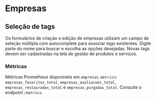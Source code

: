 # Empresas

## Seleção de tags

Os formulários de criação e edição de empresas utilizam um campo de seleção múltipla com autocomplete para associar *tags* existentes.
Digite parte do nome para buscar e escolha as opções desejadas.
Novas tags devem ser cadastradas na tela de gestão de produtos e serviços.

### Métricas

Métricas Prometheus disponíveis em `empresas.metrics`:
`empresas_favoritos_total`, `empresas_avaliacoes_total`, `empresas_restauradas_total`
e `empresas_purgadas_total`. Consulte o endpoint `/metrics`.
